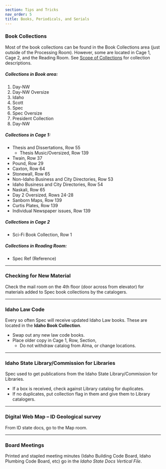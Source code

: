 ```yaml
---
section: Tips and Tricks
nav_order: 5
title: Books, Periodicals, and Serials
---
```

### Book Collections
Most of the book collections can be found in the Book Collections area (just outside of the Processing Room). However, some are located in Cage 1, Cage 2, and the Reading Room. See [Scope of Collections](https://uidaholib.github.io/spec-docs/content/introduction/scope.html#other-archival-collections) for collection descriptions.

##### Collections in Book area:
1. Day-NW
2. Day-NW Oversize
3. Idaho
4. Scott
5. Spec
6. Spec Oversize
7. President Collection
8. Day-NW 

##### Collections in Cage 1:
- Thesis and Dissertations, Row 55
    - Thesis Music/Oversized, Row 139
- Twain, Row 37
- Pound, Row 29
- Caxton, Row 64
- Stonewall, Row 65
- Non-Idaho Business and City Directories, Row 53
- Idaho Business and City Directories, Row 54
- Naskali, Row 65
- Day 2 Oversized, Rows 24-28
- Sanborn Maps, Row 139
- Curtis Plates, Row 139
- Individual Newspaper issues, Row 139

##### Collections in Cage 2
- Sci-Fi Book Collection, Row 1

##### Collections in Reading Room:
- Spec Ref (Reference)

---
### Checking for New Material

Check the mail room on the 4th floor (door across from elevator) for materials added to Spec book collections by the catalogers.

---
### Idaho Law Code

Every so often Spec will receive updated Idaho Law books. These are located in the **Idaho Book Collection**.
- Swap out any new law code books.
- Place older copy in Cage 1, Row, Section, 
    - Do not withdraw catalog from Alma, or change locations.

---
### Idaho State Library/Commission for Libraries

Spec used to get publications from the Idaho State Library/Commission for Libraries. 
- If a box is received, check against Library catalog for duplicates. 
- If no duplicates, put collection flag in them and give them to Library catalogers.

---
### Digital Web Map – ID Geological survey
From ID state docs, go to the Map room.

---
### Board Meetings
Printed and stapled meeting minutes (Idaho Building Code Board, Idaho Plumbing Code Board, etc) go in the *Idaho State Docs Vertical File*.
